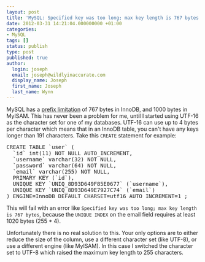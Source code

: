 ```yaml
---
layout: post
title: 'MySQL: Specified key was too long; max key length is 767 bytes'
date: 2012-03-31 14:21:04.000000000 +01:00
categories:
- MySQL
tags: []
status: publish
type: post
published: true
author:
  login: joseph
  email: joseph@wildlyinaccurate.com
  display_name: Joseph
  first_name: Joseph
  last_name: Wynn
---
```

<p>MySQL has a <a href="http://dev.mysql.com/doc/refman/5.1/en/create-index.html">prefix limitation</a> of 767 bytes in InnoDB, and 1000 bytes in MyISAM. This has never been a problem for me, until I started using UTF-16 as the character set for one of my databases. UTF-16 can use up to 4 bytes per character which means that in an InnoDB table, you can't have any keys longer than 191 characters. Take this <code>CREATE</code> statement for example:</p>
<pre class="highlight-sql">CREATE TABLE `user` (
  `id` int(11) NOT NULL AUTO_INCREMENT,
  `username` varchar(32) NOT NULL,
  `password` varchar(64) NOT NULL,
  `email` varchar(255) NOT NULL,
  PRIMARY KEY (`id`),
  UNIQUE KEY `UNIQ_8D93D649F85E0677` (`username`),
  UNIQUE KEY `UNIQ_8D93D649E7927C74` (`email`)
) ENGINE=InnoDB DEFAULT CHARSET=utf16 AUTO_INCREMENT=1 ;</pre>
<p>This will fail with an error like <code>Specified key was too long; max key length is 767 bytes</code>, because the <code>UNIQUE INDEX</code> on the email field requires at least 1020 bytes (255 * 4).</p>
<p>Unfortunately there is no real solution to this. Your only options are to either reduce the size of the column, use a different character set (like UTF-8), or use a different engine (like MyISAM). In this case I switched the character set to UTF-8 which raised the maximum key length to 255 characters.</p>
